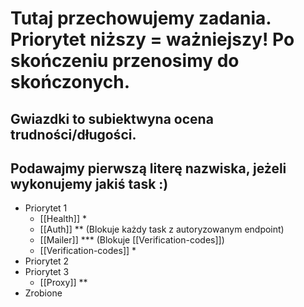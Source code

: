 # Tutaj przechowujemy zadania. Priorytet niższy = ważniejszy! Po skończeniu przenosimy do skończonych.
## Gwiazdki to subiektwyna ocena trudności/długości.
## Podawajmy pierwszą literę nazwiska, jeżeli wykonujemy jakiś task :)

* Priorytet 1
	* [[Health]] *
	* [[Auth]] ** (Blokuje każdy task z autoryzowanym endpoint)
	* [[Mailer]] *** (Blokuje [[Verification-codes]])
	* [[Verification-codes]] *
* Priorytet 2
* Priorytet 3
	* [[Proxy]] **
* Zrobione